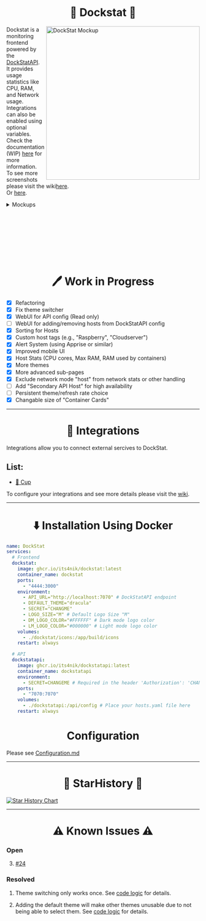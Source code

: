 <h1 align="center">🐳 Dockstat 🐳</h1>
<img align="right" src="https://github.com/user-attachments/assets/9e8728ee-95a7-4946-91af-fbd535c3f86d" width="400" alt="DockStat Mockup" />
<p align="left">
  Dockstat is a monitoring frontend powered by the <a href="https://github.com/Its4Nik/dockstatapi">DockStatAPI</a>. <br>
  It provides usage statistics like CPU, RAM, and Network usage.<br>
  Integrations can also be enabled using optional variables.
  Check the documentation (WIP) <a href="https://outline.itsnik.de/s/dockstat">here</a> for more information.<br>
  To see more screenshots please visit the wiki<a href="/docs/MultipleThemes.md">here</a>.<br>
  Or <a href="/docs/MultipleThemes.md">here</a>.
</p>

<details> 
<summary>Mockups</summary>
  <img align="center" src="https://github.com/user-attachments/assets/4ffc8cc0-9a7b-4a09-837a-b0ba65a1c806" alt="DockStat Mockup" />
  <img align="center" src="https://github.com/user-attachments/assets/723b2186-b8b4-4eea-aa3e-3f68db023338" alt="DockStat Mockup" />
</details>


<br><br><br><br><br><br><br>

<h1 align="center">🖊️ Work in Progress</h1>

- [X] Refactoring
- [X] Fix theme switcher
- [X] WebUI for API config (Read only)
- [ ] WebUI for adding/removing hosts from DockStatAPI config
- [X] Sorting for Hosts
- [X] Custom host tags (e.g., "Raspberry", "Cloudserver")
- [X] Alert System (using Apprise or similar)
- [X] Improved mobile UI
- [X] Host Stats (CPU cores, Max RAM, RAM used by containers)
- [X] More themes
- [X] More advanced sub-pages
- [X] Exclude network mode "host" from network stats or other handling
- [ ] Add "Secondary API Host" for high availability
- [ ] Persistent theme/refresh rate choice
- [X] Changable size of "Container Cards" 

---

<h1 align="center">🎁 Integrations</h1>

Integrations allow you to connect external sercives to DockStat.

## List:
- [🥤 Cup](https://github.com/sergi0g/cup)

To configure your integrations and see more details please visit the [wiki](https://outline.itsnik.de/doc/integrations-Agq1oL6HxF).


---

<h1 align="center">⬇️ Installation Using Docker</h1>

```yaml
name: DockStat
services:
  # Frontend
  dockstat:
    image: ghcr.io/its4nik/dockstat:latest
    container_name: dockstat
    ports:
      - "4444:3000"
    environment:
      - API_URL="http://localhost:7070" # DockStatAPI endpoint
      - DEFAULT_THEME="dracula"
      - SECRET="CHANGME"
      - LOGO_SIZE="M" # Default Logo Size "M"
      - DM_LOGO_COLOR="#FFFFFF" # Dark mode logo color
      - LM_LOGO_COLOR="#000000" # Light mode logo color
    volumes:
      - ./dockstat/icons:/app/build/icons
    restart: always

  # API
  dockstatapi:
    image: ghcr.io/its4nik/dockstatapi:latest
    container_name: dockstatapi
    environment:
      - SECRET=CHANGEME # Required in the header 'Authorization': 'CHANGEME'
    ports:
      - "7070:7070"
    volumes:
      - ./dockstatapi:/api/config # Place your hosts.yaml file here
    restart: always
```


<h1 align="center">Configuration</h1>

Please see [Configuration.md](/docs/Configuration.md)

---

<h1 align="center">🌟 StarHistory 🌟</h1>

[![Star History Chart](https://api.star-history.com/svg?repos=its4nik/dockstat,its4nik/dockstatapi&type=Date)](https://star-history.com/#its4nik/dockstat&its4nik/dockstatapi&Date)

---

<h1 align="center">⚠ Known Issues ⚠</h1>

### Open

3. [#24](https://github.com/Its4Nik/dockstat/issues/24)

### Resolved

1. Theme switching only works once. See [code logic](/docs/known-issues.md#-----1-theme-switching-bug) for details.

2. Adding the default theme will make other themes unusable due to not being able to select them. See [code logic](/docs/known-issues.md#-----2-theme-unavailability-issue) for details.
